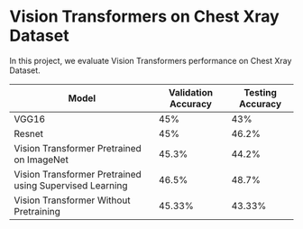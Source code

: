 # Vision Transformers on Chest Xray Dataset

In this project, we evaluate Vision Transformers performance on Chest Xray Dataset.



| Model   | Validation Accuracy | Testing Accuracy |
| --------| --------------------|------------------|
| VGG16   | 45%                 | 43%              |
| Resnet  | 45%                 | 46.2%            |
| Vision Transformer Pretrained on ImageNet | 45.3%     | 44.2%     |
| Vision Transformer Pretrained using Supervised Learning | 46.5%     | 48.7%  |
| Vision Transformer Without Pretraining | 45.33%   | 43.33%|
